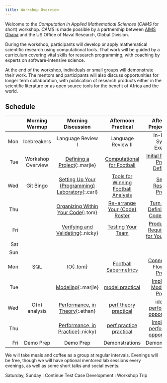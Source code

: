 ```yaml
---
title: Workshop Overview
---
```


Welcome to the *Computation in Applied Mathematical Sciences* (*CAMS* for short)
workshop. *CAMS* is made possible by a partnership between
[AIMS Ghana]({{aimsghurl}}) and the US Office of Naval Research, Global Division.

During the workshop, participants will develop or apply mathematical scientific
research using computational tools.  That work will be guided by a curriculum
covering vital skills for research programming, with coaching by experts on
software-intensive science.

At the end of the workshop, individuals or small groups will demonstrate their
work. The mentors and participants will also discuss opportunities for longer
term collaboration, with publication of research products either in the
scientific literature or as open source tools for the benefit of Africa and the
world.

## Schedule

|     |  Morning Warmup   |                          Morning Discussion                           |                       Afternoon Practical                        |                        Afternoon Project Work                         |
|----:|:-----------------:|:---------------------------------------------------------------------:|:----------------------------------------------------------------:|:---------------------------------------------------------------------:|
| Mon |    Icebreakers    |                           Language Review I                           |                        Language Review II                        |                       In-Depth Syntax Exercise                        |
| Tue | Workshop Overview |           [Defining a Project](defining-project/){:.marjie}           |     [Computational for Football](defining-project/practice)      |    [Initial Research Project Definition](defining-project/project)    |
| Wed |     Git Bingo     | [Setting Up Your (Programming) Laboratory](organizing-outer/){:.carl} | [Tools for Winning Football Analysis](organizing-outer/practice) |          [Set Up Research Project](organizing-outer/project)          |
| Thu |                   |        [Organizing Within Your Code](organizing-inner/){:.tom}        |    [Re-arrange Your (Code) Roster](organizing-inner/practice)    | [Turn Project Definition Into Code Outline](organizing-inner/project) |
| Fri |                   |             [Verifying and Validating](testing/){:.nicky}             |              [Testing Your Team](testing/practice)               |     [Produce Test Requirements for Your Outline](testing/project)     |
| Sat |                   |                                                                       |                                                                  |                                                                       |
| Sun |                   |                                                                       |                                                                  |                                                                       |
| Mon |        SQL        |                           [IO](io/){:.tom}                            |               [Football Sabermetrics](io/practice)               |             [Connect Data Flows For Project](io/project)              |
| Tue |                   |                    [Modeling](modeling/){:.marjie}                    |               [model practical](modeling/practice)               |           [Implement Models For Project](modeling/project)            |
| Wed |   O(n) analysis   |        [Performance, in Theory](performance-theory/){:.ethan}         |       [perf theory practical](performance-theory/practice)       |   [identify performance opportunities](performance-theory/project)    |
| Thu |                   |      [Performance, in Practice](performance-practice/){:.nicky}       |     [perf practice practical](performance-practice/practice)     |  [implement performance opportunities](performance-practice/project)  |
| Fri |     Demo Prep     |                               Demo Prep                               |                          Demonstrations                          |                            Demonstrations                             |

We will take meals and coffee as a group at regular intervals.  Evenings will be
free, though we will have optional mentored lab sessions every evenings, as well
as some short talks and social events.

Saturday, Sunday
: Continue Test Case Development
: Workshop Trip
